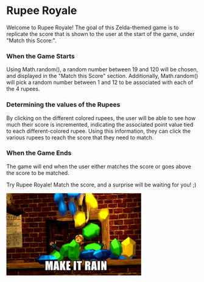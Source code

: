 # Rupee Royale 

Welcome to Rupee Royale! The goal of this Zelda-themed game is to replicate the score that is shown to the user at the start of the game, under "Match this Score:". 

### When the Game Starts
Using Math.random(), a random number between 19 and 120 will be chosen, and displayed in the "Match this Score" section. 
Additionally, Math.random() will pick a random number between 1 and 12 to be associated with each of the 4 rupees. 

### Determining the values of the Rupees
By clicking on the different colored rupees, the user will be able to see how much their score is incremented, indicating the associated point value tied to each different-colored rupee. Using this information, they can click the various rupees to reach the score that they need to match. 

### When the Game Ends 
The game will end when the user either matches the score or goes above the score to be matched. 

Try Rupee Royale! Match the score, and a surprise will be waiting for you! ;)


![Rupee Surprise](assets/images/IMG-4386.GIF)

